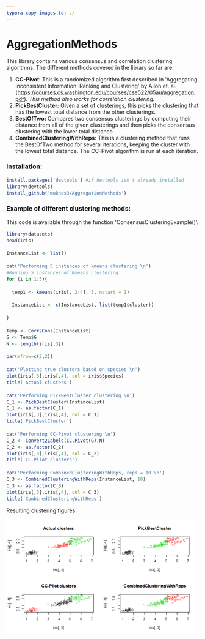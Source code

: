 ```yaml
---
typora-copy-images-to: ./
---
```


# AggregationMethods
This library contains various consensus and correlation clustering algorithms. The different methods covered in the library so far are: 

1. **CC-Pivot**: This is a randomized algorithm first described in 'Aggregating Inconsistent Information:
   Ranking and Clustering' by Ailon et. al. (https://courses.cs.washington.edu/courses/cse522/05au/aggregation.pdf). *This method also works for correlation clustering.* 
2. **PickBestCluster:** Given a set of clusterings, this picks the clustering that has the lowest total distance from the other clusterings. 
3. **BestOfTwo:** Compares two consensus clusterings by computing their distance from all of the given clusterings and then picks the consensus clustering with the lower total distance. 
4. **CombinedClusteringWithReps:** This is a clustering method that runs the BestOfTwo method for several iterations, keeping the cluster with the lowest total distance. The CC-Pivot algorithm is run at each iteration. 



### Installation: 

```R
install.packages('devtools') #if devtools isn't already installed
library(devtools)
install_github('mukhes3/AggregationMethods')
```



### Example of different clustering methods:

This code is available through the function 'ConsensusClusteringExample()'. 

```R
library(datasets)
head(iris)

InstanceList <- list()

cat('Performing 5 instances of kmeans clustering \n')
#Running 5 instances of Kmeans clustering 
for (i in 1:5){ 

  temp1 <- kmeans(iris[, 2:4], 3, nstart = 1)

  InstanceList <- c(InstanceList, list(temp1$cluster))

}

Temp <- Corr2Cons(InstanceList)
G <- Temp$G
N <- length(iris[,3])

par(mfrow=c(2,2))

cat('Plotting true clusters based on species \n')
plot(iris[,3],iris[,4], col = iris$Species)
title('Actual clusters')

cat('Performing PickBestCluster clustering \n')
C_1 <- PickBestCluster(InstanceList)
C_1 <- as.factor(C_1)
plot(iris[,3],iris[,4], col = C_1)
title('PickBestCluster')

cat('Performing CC-Pivot clustering \n')
C_2 <- Convert2Labels(CC.Pivot(G),N)
C_2 <- as.factor(C_2)
plot(iris[,3],iris[,4], col = C_2)
title('CC-Pilot clusters')

cat('Performing CombinedClusteringWithReps, reps = 10 \n')
C_3 <- CombinedClusteringWithReps(InstanceList, 10)
C_3 <- as.factor(C_3)
plot(iris[,3],iris[,4], col = C_3)
title('CombinedClusteringWithReps')

```

Resulting clustering figures: 

![ClusteringExamplesIris](ClusteringExamplesIris.png)
